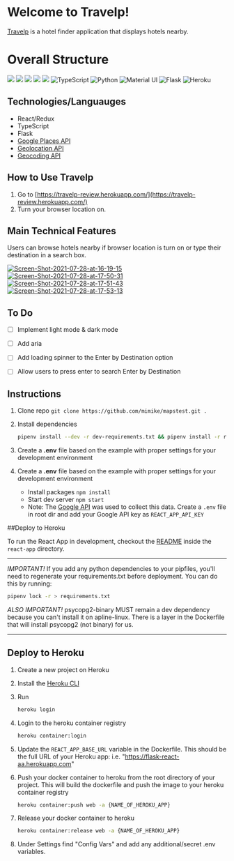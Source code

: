 # Welcome to Travelp!

[Travelp](https://travelp-review.herokuapp.com/) is a hotel finder application that displays hotels nearby.

# Overall Structure
<img src="https://img.shields.io/badge/JavaScript-F7DF1E?style=for-the-badge&logo=javascript&logoColor=black" /> <img src="https://img.shields.io/badge/React-20232A?style=for-the-badge&logo=react&logoColor=61DAFB" />
<img src="https://img.shields.io/badge/Redux-593D88?style=for-the-badge&logo=redux&logoColor=white%22%3E" /> <img src="https://img.shields.io/badge/Node.js-43853D?style=for-the-badge&logo=node.js&logoColor=white%22/%3E" />
<img src="https://img.shields.io/badge/CSS-239120?&style=for-the-badge&logo=css3&logoColor=white%22%3E" />
<img alt="TypeScript" src="https://img.shields.io/badge/typescript-%23007ACC.svg?style=for-the-badge&logo=typescript&logoColor=white"/>
<img alt="Python" src="https://img.shields.io/badge/python-%2314354C.svg?style=for-the-badge&logo=python&logoColor=white"/>
<img alt="Material UI" src="https://img.shields.io/badge/materialui-%230081CB.svg?style=for-the-badge&logo=material-ui&logoColor=white"/>
<img alt="Flask" src="https://img.shields.io/badge/flask-%23000.svg?style=for-the-badge&logo=flask&logoColor=white"/>
<img alt="Heroku" src="https://img.shields.io/badge/heroku-%23430098.svg?style=for-the-badge&logo=heroku&logoColor=white"/>

## Technologies/Languauges

- React/Redux
-  TypeScript
-  Flask
-  [Google Places API](https://developers.google.com/maps/documentation/places/web-service/overview?hl=en_US)
-  [Geolocation API](https://developers.google.com/maps/documentation/geolocation/overview?hl=en_US)
-  [Geocoding API](https://developers.google.com/maps/documentation/geocoding/overview?hl=en_US)

## How to Use Travelp

1.  Go to  [https://travelp-review.herokuapp.com/](https://travelp-review.herokuapp.com/)
2.  Turn your browser location on.

## Main Technical Features

Users can browse hotels nearby if browser location is turn on or type their destination in a search box.

<a href="https://ibb.co/PwhHzKh"><img src="https://i.ibb.co/9sT536T/Screen-Shot-2021-07-28-at-16-19-15.png" alt="Screen-Shot-2021-07-28-at-16-19-15" border="0"></a>
<a href="https://imgbb.com/"><img src="https://i.ibb.co/Jpw0tWR/Screen-Shot-2021-07-28-at-17-50-31.png" alt="Screen-Shot-2021-07-28-at-17-50-31" border="0"></a>
<a href="https://ibb.co/vzkYQy3"><img src="https://i.ibb.co/Lp15Jjx/Screen-Shot-2021-07-28-at-17-51-43.png" alt="Screen-Shot-2021-07-28-at-17-51-43" border="0"></a>
<a href="https://ibb.co/BN87WDH"><img src="https://i.ibb.co/dgn3C9s/Screen-Shot-2021-07-28-at-17-53-13.png" alt="Screen-Shot-2021-07-28-at-17-53-13" border="0"></a>

## To Do

- [ ] Implement light mode & dark mode
- [ ] Add aria
- [ ] Add loading spinner to the Enter by Destination option
- [ ] Allow users to press enter to search Enter by Destination


## Instructions
1. Clone repo `git clone https://github.com/mimike/mapstest.git .`
2. Install dependencies

      ```bash
      pipenv install --dev -r dev-requirements.txt && pipenv install -r requirements.txt
      ```

3. Create a **.env** file based on the example with proper settings for your
   development environment

4. Create a **.env** file based on the example with proper settings for your
   development environment
    - Install packages `npm install`
    - Start dev server `npm start`
    - Note: The [Google API](https://console.cloud.google.com/apis/library?project=genuine-tuner-154003&rif_reserved) was used to collect this data. Create a `.env` file in root dir and add your Google API key as `REACT_APP_API_KEY`




##Deploy to Heroku

To run the React App in development, checkout the [README](./react-app/README.md) inside the `react-app` directory.

***
*IMPORTANT!*
   If you add any python dependencies to your pipfiles, you'll need to regenerate your requirements.txt before deployment.
   You can do this by running:

   ```bash
   pipenv lock -r > requirements.txt
   ```

*ALSO IMPORTANT!*
   psycopg2-binary MUST remain a dev dependency because you can't install it on apline-linux.
   There is a layer in the Dockerfile that will install psycopg2 (not binary) for us.
***


## Deploy to Heroku

1. Create a new project on Heroku

2. Install the [Heroku CLI](https://devcenter.heroku.com/articles/heroku-command-line)
3. Run

   ```bash
   heroku login
   ```

4. Login to the heroku container registry

   ```bash
   heroku container:login
   ```

5. Update the `REACT_APP_BASE_URL` variable in the Dockerfile.
   This should be the full URL of your Heroku app: i.e. "https://flask-react-aa.herokuapp.com"
6. Push your docker container to heroku from the root directory of your project.
   This will build the dockerfile and push the image to your heroku container registry

   ```bash
   heroku container:push web -a {NAME_OF_HEROKU_APP}
   ```

8. Release your docker container to heroku

   ```bash
   heroku container:release web -a {NAME_OF_HEROKU_APP}
   ```

9. Under Settings find "Config Vars" and add any additional/secret .env variables.

